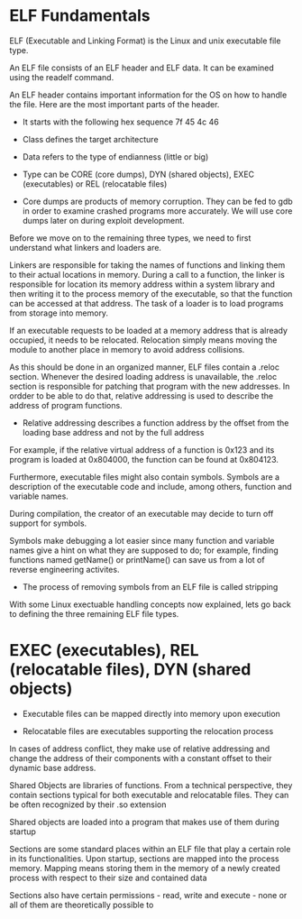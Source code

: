 
# ELF Fundamentals 

ELF (Executable and Linking Format) is the Linux and unix executable file type.

An ELF file consists of an ELF header and ELF data. It can be examined using the readelf command.

An ELF header contains important information for the OS on how to handle the file. Here are the most important parts of the header.


- It starts with the following hex sequence 7f 45 4c 46

- Class defines the target architecture 

- Data refers to the type of endianness (little or big)

- Type can be CORE (core dumps), DYN (shared objects), EXEC (executables) or REL (relocatable files)

- Core dumps are products of memory corruption. They can be fed to gdb in order to examine crashed programs more accurately. We will use core dumps later on during exploit development.


Before we move on to the remaining three types, we need to first understand what linkers and loaders are.


Linkers are responsible for taking the names of functions and linking them to their actual locations in memory.  During a call to a function, the linker is responsible for location its memory address within a system library and then writing it to the process memory of the executable, so that the function can be accessed at that address. The task of a loader is to load programs from storage into memory.


If an executable requests to be loaded at a memory address that is already occupied, it needs to be relocated. Relocation simply means moving the module to another place in memory to avoid address collisions.

As this should be done in an organized manner, ELF files contain a .reloc section. Whenever the desired loading address is unavailable, the .reloc section is responsible for patching that program with the new addresses. In ordder to be able to do that, relative addressing is used to describe the address of program functions. 


- Relative addressing describes a function address by the offset from the loading base address and not by the full address

For example, if the relative virtual address of a function is 0x123 and its program is loaded at 0x804000, the function can be found at 0x804123.


Furthermore, executable files might also contain symbols. Symbols are a description of the executable code and include, among others, function and variable names.

During compilation, the creator of an executable may decide to turn off support for symbols.


Symbols make debugging a lot easier since many function and variable names give a hint on what they are supposed to do; for example, finding functions named getName() or printName() can save us from a lot of reverse engineering activites.

- The process of removing symbols from an ELF file is called stripping


With some Linux exectuable handling concepts now explained, lets go back to defining the three remaining ELF file types.

# EXEC (executables), REL (relocatable files), DYN (shared objects)

- Executable files can be mapped directly into memory upon execution

- Relocatable files are executables supporting the relocation process

In cases of address conflict, they make use of relative addressing and change the address of their components with a constant offset to their dynamic base address.


Shared Objects are libraries of functions. From a technical perspective, they contain sections typical for both executable and relocatable files. They can be often recognized by their .so extension

Shared objects are loaded into a program that makes use of them during startup



Sections are some standard places within an ELF file that play a certain role in its functionalities. Upon startup, sections are mapped into the process memory. Mapping means storing them in the memory of a newly created process with respect to their size and contained data

Sections also have certain permissions - read, write and execute - none or all of them are theoretically possible to 